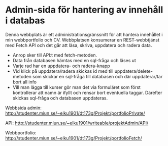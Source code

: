 # Admin-sida för hantering av innehåll i databas


Denna webbplats är ett administrationsgränssnitt för att hantera 
innehållet i min webbportfolio och CV. 
Webbplatsen konsumerar en REST-webbtjänst med Fetch API och 
det går att läsa, skriva, uppdatera och radera data.



- Anrop sker till API:t med fetch-metoden. 
- Data från databasen hämtas med en sql-fråga och läses ut 
- Varje rad har en uppdatera- och radera-knapp
- Vid klick på uppdatera/radera skickas id med till uppdatera/delete-metoden som skickar en sql-fråga till databasen och där uppdaterar/tar bort all info
- Vill man lägga till kurser gör man det via formuläret som först kontrollerar att namn är ifyllt och rensar bort eventuella taggar. Därefter skickas sql-fråga och databasen uppdateras.


Webbsida admin: 
http://studenter.miun.se/~elku1901/dt173g/Projekt/portfolioPrivate/

API: 
http://studenter.miun.se/~elku1901/writeable/projektAdmin/API/

Webbportfolio:
http://studenter.miun.se/~elku1901/dt173g/Projekt/portfolioFetch/